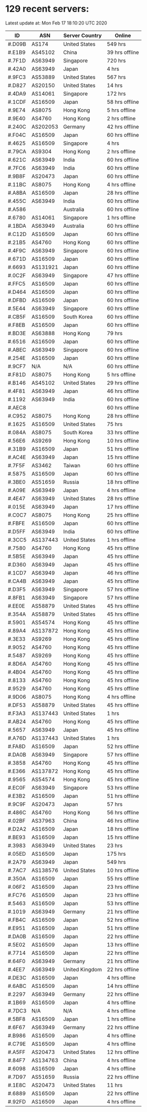 # 129 recent servers:

Latest update at: Mon Feb 17 18:10:20 UTC 2020

| ID | ASN | Server Country | Online |
| -- | --- | -------------- | ------ |
| #.D09B | AS174 | United States | 549 hrs |
| #.E1B9 | AS45102 | China | 39 hrs offline |
| #.7F1D | AS63949 | Singapore | 720 hrs |
| #.42A0 | AS63949 | Japan | 4 hrs |
| #.9FC3 | AS53889 | United States | 567 hrs |
| #.D827 | AS20150 | United States | 14 hrs |
| #.4DA9 | AS14061 | Singapore | 172 hrs |
| #.1CDF | AS16509 | Japan | 58 hrs offline |
| #.9E74 | AS8075 | Hong Kong | 5 hrs offline |
| #.9E40 | AS4760 | Hong Kong | 2 hrs offline |
| #.240C | AS202053 | Germany | 42 hrs offline |
| #.F04C | AS16509 | Japan | 60 hrs offline |
| #.4625 | AS16509 | Singapore | 4 hrs |
| #.79CA | AS9304 | Hong Kong | 2 hrs offline |
| #.621C | AS63949 | India | 60 hrs offline |
| #.7FC6 | AS63949 | India | 60 hrs offline |
| #.9B8F | AS20473 | Japan | 60 hrs offline |
| #.11BC | AS8075 | Hong Kong | 4 hrs offline |
| #.A8BA | AS16509 | Japan | 28 hrs offline |
| #.455C | AS63949 | India | 60 hrs offline |
| #.A586 |  | Australia | 60 hrs offline |
| #.6780 | AS14061 | Singapore | 1 hrs offline |
| #.1BDA | AS63949 | Australia | 60 hrs offline |
| #.C12D | AS16509 | Japan | 60 hrs offline |
| #.21B5 | AS4760 | Hong Kong | 60 hrs offline |
| #.4F9C | AS63949 | Singapore | 60 hrs offline |
| #.671D | AS16509 | Japan | 60 hrs offline |
| #.6693 | AS131921 | Japan | 60 hrs offline |
| #.0C2F | AS63949 | Singapore | 47 hrs offline |
| #.FFC5 | AS16509 | Japan | 60 hrs offline |
| #.D464 | AS16509 | Japan | 60 hrs offline |
| #.DFBD | AS16509 | Japan | 60 hrs offline |
| #.5E44 | AS63949 | Singapore | 60 hrs offline |
| #.CB5F | AS16509 | South Korea | 60 hrs offline |
| #.F8EB | AS16509 | Japan | 60 hrs offline |
| #.BD3E | AS63888 | Hong Kong | 79 hrs |
| #.6516 | AS16509 | Japan | 60 hrs offline |
| #.ABEC | AS63949 | Singapore | 60 hrs offline |
| #.254E | AS16509 | Japan | 60 hrs offline |
| #.9CF7 | N/A | N/A | 60 hrs offline |
| #.F81D | AS8075 | Hong Kong | 5 hrs offline |
| #.B146 | AS45102 | United States | 29 hrs offline |
| #.4F81 | AS63949 | Japan | 46 hrs offline |
| #.1192 | AS63949 | India | 60 hrs offline |
| #.AEC8 |  |  | 60 hrs offline |
| #.C952 | AS8075 | Hong Kong | 28 hrs offline |
| #.1625 | AS16509 | United States | 75 hrs |
| #.084A | AS8075 | South Korea | 33 hrs offline |
| #.56E6 | AS9269 | Hong Kong | 10 hrs offline |
| #.31B9 | AS16509 | Japan | 51 hrs offline |
| #.AC4E | AS63949 | Japan | 15 hrs offline |
| #.7F5F | AS3462 | Taiwan | 60 hrs offline |
| #.5875 | AS16509 | Japan | 60 hrs offline |
| #.3BE0 | AS51659 | Russia | 18 hrs offline |
| #.A09E | AS63949 | Japan | 4 hrs offline |
| #.4E47 | AS63949 | United States | 28 hrs offline |
| #.015E | AS63949 | Japan | 17 hrs offline |
| #.C0C7 | AS8075 | Hong Kong | 25 hrs offline |
| #.FBFE | AS16509 | Japan | 60 hrs offline |
| #.D5FF | AS63949 | India | 60 hrs offline |
| #.3CC5 | AS137443 | United States | 1 hrs offline |
| #.7580 | AS4760 | Hong Kong | 45 hrs offline |
| #.5B5E | AS63949 | Japan | 45 hrs offline |
| #.D360 | AS63949 | Japan | 45 hrs offline |
| #.1CD7 | AS63949 | Japan | 46 hrs offline |
| #.CA4B | AS63949 | Japan | 45 hrs offline |
| #.D3F5 | AS63949 | Singapore | 57 hrs offline |
| #.8FB1 | AS63949 | Singapore | 57 hrs offline |
| #.EE0E | AS58879 | United States | 45 hrs offline |
| #.354A | AS58879 | United States | 45 hrs offline |
| #.5901 | AS54574 | Hong Kong | 45 hrs offline |
| #.89A4 | AS137872 | Hong Kong | 45 hrs offline |
| #.3E33 | AS9269 | Hong Kong | 45 hrs offline |
| #.9052 | AS4760 | Hong Kong | 45 hrs offline |
| #.5487 | AS9269 | Hong Kong | 45 hrs offline |
| #.8D6A | AS4760 | Hong Kong | 45 hrs offline |
| #.4B04 | AS4760 | Hong Kong | 45 hrs offline |
| #.8133 | AS4760 | Hong Kong | 45 hrs offline |
| #.9529 | AS4760 | Hong Kong | 45 hrs offline |
| #.9D06 | AS8075 | Hong Kong | 4 hrs offline |
| #.DF53 | AS58879 | United States | 45 hrs offline |
| #.F3A3 | AS137443 | United States | 1 hrs |
| #.AB24 | AS4760 | Hong Kong | 45 hrs offline |
| #.5657 | AS63949 | Japan | 45 hrs offline |
| #.A76D | AS137443 | United States | 1 hrs |
| #.FA8D | AS16509 | Japan | 52 hrs offline |
| #.DA0B | AS63949 | Singapore | 57 hrs offline |
| #.3858 | AS4760 | Hong Kong | 45 hrs offline |
| #.E366 | AS137872 | Hong Kong | 45 hrs offline |
| #.9565 | AS54574 | Hong Kong | 45 hrs offline |
| #.EC0F | AS63949 | Singapore | 53 hrs offline |
| #.E3B2 | AS16509 | Japan | 51 hrs offline |
| #.9C9F | AS20473 | Japan | 57 hrs |
| #.486C | AS4760 | Hong Kong | 56 hrs offline |
| #.02BF | AS37963 | China | 46 hrs offline |
| #.D2A2 | AS16509 | Japan | 18 hrs offline |
| #.BE93 | AS16509 | Japan | 15 hrs offline |
| #.3983 | AS63949 | United States | 23 hrs |
| #.05ED | AS16509 | Japan | 175 hrs |
| #.2A79 | AS63949 | Japan | 549 hrs |
| #.7AC7 | AS138576 | United States | 10 hrs offline |
| #.350A | AS16509 | Japan | 55 hrs offline |
| #.06F2 | AS16509 | Japan | 23 hrs offline |
| #.FC76 | AS16509 | Japan | 23 hrs offline |
| #.5463 | AS16509 | Japan | 53 hrs offline |
| #.1019 | AS63949 | Germany | 21 hrs offline |
| #.FB4C | AS16509 | Japan | 52 hrs offline |
| #.E951 | AS16509 | Japan | 51 hrs offline |
| #.DA0B | AS16509 | Japan | 22 hrs offline |
| #.5E02 | AS16509 | Japan | 13 hrs offline |
| #.7714 | AS16509 | Japan | 22 hrs offline |
| #.64F0 | AS63949 | Germany | 21 hrs offline |
| #.4EE7 | AS63949 | United Kingdom | 22 hrs offline |
| #.DE3C | AS16509 | Japan | 4 hrs offline |
| #.6ABC | AS16509 | Japan | 14 hrs offline |
| #.2297 | AS63949 | Germany | 22 hrs offline |
| #.1B69 | AS16509 | Japan | 4 hrs offline |
| #.7DC3 | N/A | N/A | 4 hrs offline |
| #.5BF8 | AS16509 | Japan | 1 hrs offline |
| #.6F67 | AS63949 | Germany | 22 hrs offline |
| #.B986 | AS16509 | Japan | 4 hrs offline |
| #.C79E | AS16509 | Japan | 4 hrs offline |
| #.A5FF | AS20473 | United States | 12 hrs offline |
| #.84F7 | AS134763 | China | 4 hrs offline |
| #.6098 | AS16509 | Japan | 4 hrs offline |
| #.7D97 | AS51659 | Russia | 22 hrs offline |
| #.1E8C | AS20473 | United States | 11 hrs |
| #.6889 | AS16509 | Japan | 22 hrs offline |
| #.92FD | AS16509 | Japan | 4 hrs offline |


